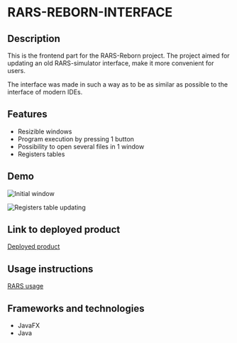 # RARS-REBORN-INTERFACE



## Description

This is the frontend part for the RARS-Reborn project. The project aimed for updating an old RARS-simulator interface, make it more convenient for users.

The interface was made in such a way as to be as similar as possible to the interface of modern IDEs.

## Features
- Resizible windows
- Program execution by pressing 1 button
- Possibility to open several files in 1 window
- Registers tables

## Demo
![Initial window](https://ibb.co/dtWrLPv)

![Registers table updating](https://imgur.com/a/AL6uenV)


## Link to deployed product
[Deployed product](https://drive.google.com/drive/folders/15FwGRozWb8hhL4EiOTkvVCle8dR8Tkqb)

## Usage instructions
[RARS usage](https://cass-kul.github.io/tutorials/rars/)

## Frameworks and technologies
- JavaFX
- Java

